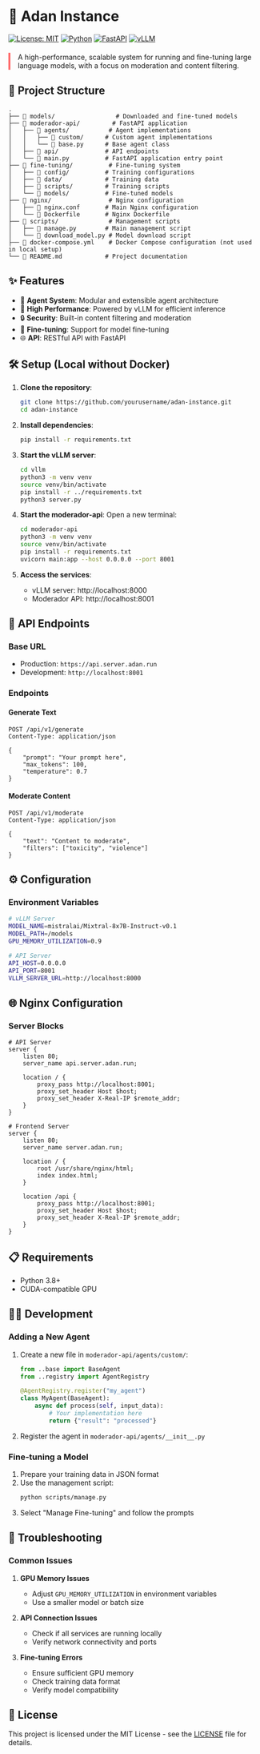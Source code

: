 # 🚀 Adan Instance

[![License: MIT](https://img.shields.io/badge/License-MIT-yellow.svg)](https://opensource.org/licenses/MIT)
[![Python](https://img.shields.io/badge/Python-3.8%2B-blue)](https://www.python.org/)
[![FastAPI](https://img.shields.io/badge/FastAPI-0.68%2B-green)](https://fastapi.tiangolo.com/)
[![vLLM](https://img.shields.io/badge/vLLM-0.2%2B-orange)](https://github.com/vllm-project/vllm)

<div style="border-left: 4px solid #FF6B6B; padding-left: 15px; margin: 20px 0;">
A high-performance, scalable system for running and fine-tuning large language models, with a focus on moderation and content filtering.
</div>

## 📁 Project Structure

```
.
├── 📂 models/                 # Downloaded and fine-tuned models
├── 📂 moderador-api/         # FastAPI application
│   ├── 📂 agents/           # Agent implementations
│   │   ├── 📂 custom/      # Custom agent implementations
│   │   └── 📄 base.py      # Base agent class
│   ├── 📂 api/             # API endpoints
│   └── 📄 main.py          # FastAPI application entry point
├── 📂 fine-tuning/          # Fine-tuning system
│   ├── 📂 config/          # Training configurations
│   ├── 📂 data/            # Training data
│   ├── 📂 scripts/         # Training scripts
│   └── 📂 models/          # Fine-tuned models
├── 📂 nginx/                # Nginx configuration
│   ├── 📄 nginx.conf       # Main Nginx configuration
│   └── 📄 Dockerfile       # Nginx Dockerfile
├── 📂 scripts/              # Management scripts
│   ├── 📄 manage.py        # Main management script
│   └── 📄 download_model.py # Model download script
├── 📄 docker-compose.yml    # Docker Compose configuration (not used in local setup)
└── 📄 README.md            # Project documentation
```

## ✨ Features

- 🤖 **Agent System**: Modular and extensible agent architecture
- 🚀 **High Performance**: Powered by vLLM for efficient inference
- 🔒 **Security**: Built-in content filtering and moderation
- 🎯 **Fine-tuning**: Support for model fine-tuning
- 🌐 **API**: RESTful API with FastAPI

## 🛠️ Setup (Local without Docker)

1. **Clone the repository**:
   ```bash
   git clone https://github.com/yourusername/adan-instance.git
   cd adan-instance
   ```

2. **Install dependencies**:
   ```bash
   pip install -r requirements.txt
   ```

3. **Start the vLLM server**:
   ```bash
   cd vllm
   python3 -m venv venv
   source venv/bin/activate
   pip install -r ../requirements.txt
   python3 server.py
   ```

4. **Start the moderador-api**:
   Open a new terminal:
   ```bash
   cd moderador-api
   python3 -m venv venv
   source venv/bin/activate
   pip install -r requirements.txt
   uvicorn main:app --host 0.0.0.0 --port 8001
   ```

5. **Access the services**:
   - vLLM server: http://localhost:8000
   - Moderador API: http://localhost:8001

## 📡 API Endpoints

### Base URL
- Production: `https://api.server.adan.run`
- Development: `http://localhost:8001`

### Endpoints

#### Generate Text
```http
POST /api/v1/generate
Content-Type: application/json

{
    "prompt": "Your prompt here",
    "max_tokens": 100,
    "temperature": 0.7
}
```

#### Moderate Content
```http
POST /api/v1/moderate
Content-Type: application/json

{
    "text": "Content to moderate",
    "filters": ["toxicity", "violence"]
}
```

## ⚙️ Configuration

### Environment Variables

```bash
# vLLM Server
MODEL_NAME=mistralai/Mixtral-8x7B-Instruct-v0.1
MODEL_PATH=/models
GPU_MEMORY_UTILIZATION=0.9

# API Server
API_HOST=0.0.0.0
API_PORT=8001
VLLM_SERVER_URL=http://localhost:8000
```

## 🌐 Nginx Configuration

### Server Blocks

```nginx
# API Server
server {
    listen 80;
    server_name api.server.adan.run;
    
    location / {
        proxy_pass http://localhost:8001;
        proxy_set_header Host $host;
        proxy_set_header X-Real-IP $remote_addr;
    }
}

# Frontend Server
server {
    listen 80;
    server_name server.adan.run;
    
    location / {
        root /usr/share/nginx/html;
        index index.html;
    }
    
    location /api {
        proxy_pass http://localhost:8001;
        proxy_set_header Host $host;
        proxy_set_header X-Real-IP $remote_addr;
    }
}
```

## 📋 Requirements

- Python 3.8+
- CUDA-compatible GPU

## 👨‍💻 Development

### Adding a New Agent

1. Create a new file in `moderador-api/agents/custom/`:
   ```python
   from ..base import BaseAgent
   from ..registry import AgentRegistry

   @AgentRegistry.register("my_agent")
   class MyAgent(BaseAgent):
       async def process(self, input_data):
           # Your implementation here
           return {"result": "processed"}
   ```

2. Register the agent in `moderador-api/agents/__init__.py`

### Fine-tuning a Model

1. Prepare your training data in JSON format
2. Use the management script:
   ```bash
   python scripts/manage.py
   ```
3. Select "Manage Fine-tuning" and follow the prompts

## 🔧 Troubleshooting

### Common Issues

1. **GPU Memory Issues**
   - Adjust `GPU_MEMORY_UTILIZATION` in environment variables
   - Use a smaller model or batch size

2. **API Connection Issues**
   - Check if all services are running locally
   - Verify network connectivity and ports

3. **Fine-tuning Errors**
   - Ensure sufficient GPU memory
   - Check training data format
   - Verify model compatibility

## 📄 License

This project is licensed under the MIT License - see the [LICENSE](LICENSE) file for details.
